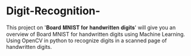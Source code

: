 # Digit-Recognition-
This project on '𝐁𝐨𝐚𝐫𝐝 𝐌𝐍𝐈𝐒𝐓 𝐟𝐨𝐫 𝐡𝐚𝐧𝐝𝐰𝐫𝐢𝐭𝐭𝐞𝐧 𝐝𝐢𝐠𝐢𝐭𝐬' will give you an overview of  Board MNIST for handwritten digits using Machine Learning. Using OpenCV in python to recognize digits in a scanned page of handwritten digits. 
